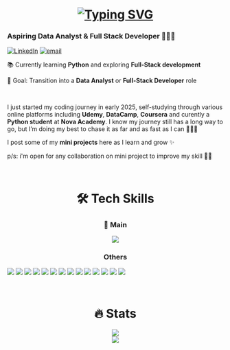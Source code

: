 <h1 align="center">
  <a href="https://git.io/typing-svg"><img src="https://readme-typing-svg.demolab.com?font=Fira+Code&pause=1000&color=F7CA3A&background=FF000000&center=true&vCenter=true&width=435&lines=Hi+there!+%F0%9F%91%8B%F0%9F%8F%BC;I'm+Selfi+Irawan" alt="Typing SVG" /></a>
</h1>

### **Aspiring Data Analyst & Full Stack Developer** 👩🏻‍💻
[![LinkedIn](https://img.shields.io/badge/LinkedIn-Selfi_Ardi_Irawan-0077B5?logo=linkedin&logoColor=white)](https://linkedin.com/in/https://www.linkedin.com/in/selfi-ardi-irawan-1556332b1/) 
[![email](https://img.shields.io/badge/Email-celpi.irawan@gmail.com-D14836?logo=gmail)](mailto:celpi.irawan@gmail.com) 

📚 Currently learning **Python** and exploring **Full-Stack development**  

🎯 Goal: Transition into a **Data Analyst** or **Full-Stack Developer** role  

<br>

I just started my coding journey in early 2025, self-studying through various online platforms including **Udemy**, **DataCamp**, **Coursera** and curently a **Python student** at **Nova Academy**. I know my journey still has a long way to go, but I’m doing my best to chase it as far and as fast as I can 🏃🏻‍♀️


I post some of my **mini projects** here as I learn and grow ✨ 

p/s: i'm open for any collaboration on mini project to improve my skill ✌🏼

<br>
<h1 align="center">🛠️ Tech Skills</h1>
<h3 align="center">🚨 Main</h3>
<p align="center">
  <img src="https://skillicons.dev/icons?i=python,django,html,css&theme=light">
</p>

<h3 align="center">Others</h3>
<p>
  <img src="https://img.shields.io/badge/numpy-%23013243.svg?style=for-the-badge&logo=numpy&logoColor=white">
  <img src="https://img.shields.io/badge/Matplotlib-%23ffffff.svg?style=for-the-badge&logo=Matplotlib&logoColor=black">
  <img src="https://img.shields.io/badge/pandas-%23150458.svg?style=for-the-badge&logo=pandas&logoColor=white">
  <img src="https://img.shields.io/badge/bootstrap-%238511FA.svg?style=for-the-badge&logo=bootstrap&logoColor=white">
  <img src="https://img.shields.io/badge/javascript-%23323330.svg?style=for-the-badge&logo=javascript&logoColor=%23F7DF1E">
  <img src="https://img.shields.io/badge/php-%23777BB4.svg?style=for-the-badge&logo=php&logoColor=white">
  <img src="https://img.shields.io/badge/mysql-4479A1.svg?style=for-the-badge&logo=mysql&logoColor=white">
  <img src="https://img.shields.io/badge/dart-%230175C2.svg?style=for-the-badge&logo=dart&logoColor=white">
  <img src="https://img.shields.io/badge/Flutter-%2302569B.svg?style=for-the-badge&logo=Flutter&logoColor=white">
  <img src="https://img.shields.io/badge/sqlite-%2307405e.svg?style=for-the-badge&logo=sqlite&logoColor=white">
  <img src="https://img.shields.io/badge/github-%23121011.svg?style=for-the-badge&logo=github&logoColor=white">
  <img src="https://img.shields.io/badge/Notion-%23000000.svg?style=for-the-badge&logo=notion&logoColor=white">
  <img src="https://img.shields.io/badge/figma-%23F24E1E.svg?style=for-the-badge&logo=figma&logoColor=white">
  <img src="https://img.shields.io/badge/Canva-%2300C4CC.svg?style=for-the-badge&logo=Canva&logoColor=white">
</p><br>

<h1 align="center">🔥 Stats </h1>
<p align="center">
  <img src="https://nirzak-streak-stats.vercel.app/?user=selfiirawan&theme=vision-friendly-dark&hide_border=false"><br>
  <img src="https://github-readme-stats.vercel.app/api/top-langs/?username=selfiirawan&theme=vision-friendly-dark&hide_border=false&include_all_commits=true&count_private=true&layout=compact">
</p>
